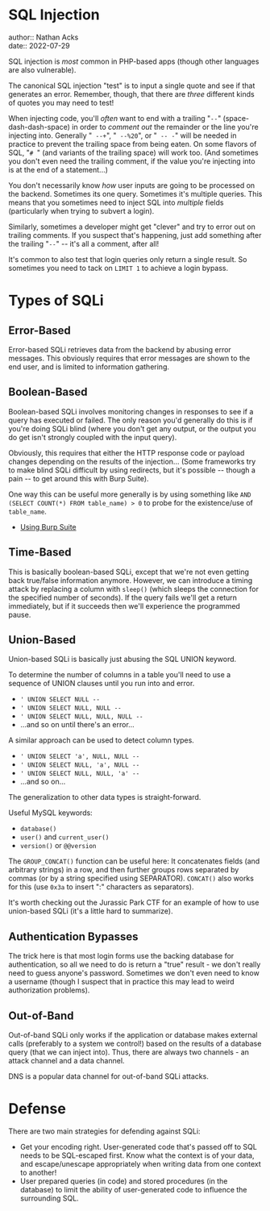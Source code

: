 # SQL Injection

author:: Nathan Acks  
date:: 2022-07-29

SQL injection is *most* common in PHP-based apps (though other languages are also vulnerable).

The canonical SQL injection "test" is to input a single quote and see if that generates an error. Remember, though, that there are *three* different kinds of quotes you may need to test!

When injecting code, you'll *often* want to end with a trailing "` -- `" (space-dash-dash-space) in order to *comment out* the remainder or the line you're injecting into. Generally "` --+`", "` --%20`", or "` -- -`" will be needed in practice to prevent the trailing space from being eaten. On some flavors of SQL, "`# `" (and variants of the trailing space) will work too. (And sometimes you don't even need the trailing comment, if the value you're injecting into is at the end of a statement...)

You don't necessarily know *how* user inputs are going to be processed on the backend. Sometimes its one query. Sometimes it's multiple queries. This means that you sometimes need to inject SQL into *multiple* fields (particularly when trying to subvert a login).

Similarly, sometimes a developer might get "clever" and try to error out on trailing comments. If you suspect that's happening, just add something after the trailing "` -- `" -- it's all a comment, after all!

It's common to also test that login queries only return a single result. So sometimes you need to tack on `LIMIT 1` to achieve a login bypass.

# Types of SQLi

## Error-Based

Error-based SQLi retrieves data from the backend by abusing error messages. This obviously requires that error messages are shown to the end user, and is limited to information gathering.

## Boolean-Based

Boolean-based SQLi involves monitoring changes in responses to see if a query has executed or failed. The only reason you'd generally do this is if you're doing SQLi blind (where you don't get any output, or the output you do get isn't strongly coupled with the input query).

Obviously, this requires that either the HTTP response code or payload changes depending on the results of the injection... (Some frameworks try to make blind SQLi difficult by using redirects, but it's possible -- though a pain -- to get around this with Burp Suite).

One way this can be useful more generally is by using something like `AND (SELECT COUNT(*) FROM table_name) > 0` to probe for the existence/use of `table_name`.

* [Using Burp Suite](burp-suite.md)

## Time-Based

This is basically boolean-based SQLi, except that we're not even getting back true/false information anymore. However, we can introduce a timing attack by replacing a column with `sleep()` (which sleeps the connection for the specified number of seconds). If the query fails we'll get a return immediately, but if it succeeds then we'll experience the programmed pause.

## Union-Based

Union-based SQLi is basically just abusing the SQL UNION keyword.

To determine the number of columns in a table you'll need to use a sequence of UNION clauses until you run into and error.

* `' UNION SELECT NULL -- `
* `' UNION SELECT NULL, NULL -- `
* `' UNION SELECT NULL, NULL, NULL -- `
* ...and so on until there's an error...

A similar approach can be used to detect column types.

* `' UNION SELECT 'a', NULL, NULL -- `
* `' UNION SELECT NULL, 'a', NULL -- `
* `' UNION SELECT NULL, NULL, 'a' -- `
* ...and so on...

The generalization to other data types is straight-forward.

Useful MySQL keywords:

* `database()`
* `user()` and `current_user()`
* `version()` or `@@version`

The `GROUP_CONCAT()` function can be useful here: It concatenates fields (and arbitrary strings) in a row, and then further groups rows separated by commas (or by a string specified using SEPARATOR). `CONCAT()` also works for this (use `0x3a` to insert ":" characters as separators). 

It's worth checking out the Jurassic Park CTF for an example of how to use union-based SQLi (it's a little hard to summarize).

## Authentication Bypasses

The trick here is that most login forms use the backing database for authentication, so all we need to do is return a "true" result - we don't really need to guess anyone's password. Sometimes we don't even need to know a username (though I suspect that in practice this may lead to weird authorization problems).

## Out-of-Band

Out-of-band SQLi only works if the application or database makes external calls (preferably to a system we control!) based on the results of a database query (that we can inject into). Thus, there are always two channels - an attack channel and a data channel.

DNS is a popular data channel for out-of-band SQLi attacks.

# Defense

There are two main strategies for defending against SQLi:

* Get your encoding right. User-generated code that's passed off to SQL needs to be SQL-escaped first. Know what the context is of your data, and escape/unescape appropriately when writing data from one context to another!
* User prepared queries (in code) and stored procedures (in the database) to limit the ability of user-generated code to influence the surrounding SQL.

